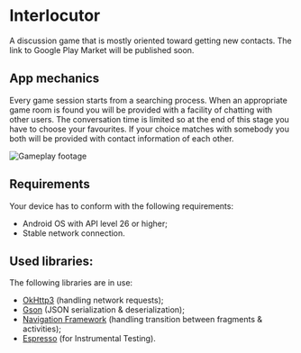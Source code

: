 # Interlocutor
A discussion game that is mostly oriented toward getting new contacts. The link to Google Play Market will be published soon.
## App mechanics
Every game session starts from a searching process. When an appropriate game room is found you will be provided with a facility of chatting with other users. The conversation time is limited so at the end of this stage you have to choose your favourites. If your choice matches with somebody you both will be provided with contact information of each other.

![Gameplay footage](https://github.com/qubacy/Interlocutor/assets/48231933/4bb44f9d-6632-4f63-88f0-1c57ce33a106)
## Requirements
Your device has to conform with the following requirements:
- Android OS with API level 26 or higher;
- Stable network connection.
## Used libraries:
The following libraries are in use:
- [OkHttp3](https://github.com/square/okhttp) (handling network requests);
- [Gson](https://github.com/google/gson) (JSON serialization & deserialization);
- [Navigation Framework](https://developer.android.com/reference/androidx/navigation/package-summary) (handling transition between fragments & activities);
- [Espresso](https://developer.android.com/training/testing/espresso) (for Instrumental Testing).
